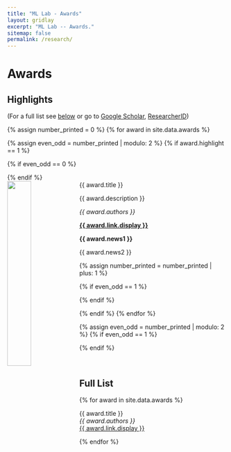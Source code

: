 ```yaml
---
title: "ML Lab - Awards"
layout: gridlay
excerpt: "ML Lab -- Awards."
sitemap: false
permalink: /research/
---
```



# Awards

## Highlights

(For a full list see [below](#full-list) or go to [Google Scholar](https://scholar.google.ch/citations?user=TqxYWZsAAAAJ), [ResearcherID](https://www.researcherid.com/rid/D-7763-2012))

{% assign number_printed = 0 %}
{% for award in site.data.awards %}

{% assign even_odd = number_printed | modulo: 2 %}
{% if award.highlight == 1 %}

{% if even_odd == 0 %}
<div class="row">
{% endif %}

<div class="col-sm-6 clearfix">
 <div class="well">
  <pubtit>{{ award.title }}</pubtit>
  <img src="{{ site.url }}{{ site.baseurl }}/images/pubpic/{{ award.image }}" class="img-responsive" width="33%" style="float: left" />
  <p>{{ award.description }}</p>
  <p><em>{{ award.authors }}</em></p>
  <p><strong><a href="{{ award.link.url }}">{{ award.link.display }}</a></strong></p>
  <p class="text-danger"><strong> {{ award.news1 }}</strong></p>
  <p> {{ award.news2 }}</p>
 </div>
</div>

{% assign number_printed = number_printed | plus: 1 %}

{% if even_odd == 1 %}
</div>
{% endif %}

{% endif %}
{% endfor %}

{% assign even_odd = number_printed | modulo: 2 %}
{% if even_odd == 1 %}
</div>
{% endif %}

<p> &nbsp; </p>


## Full List

{% for award in site.data.awards %}

  {{ award.title }} <br />
  <em>{{ award.authors }} </em><br /><a href="{{ award.link.url }}">{{ award.link.display }}</a>

{% endfor %}

